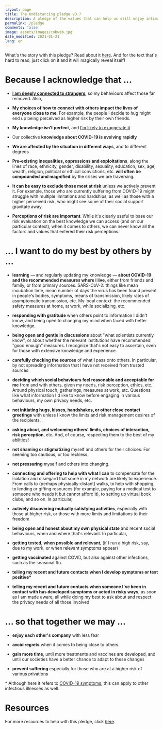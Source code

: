 ```yaml
---
layout: page
title: The Undistancing pledge v0.7
description: A pledge of the values that can help us still enjoy intimacy in a pandemic world, without leaving anyone behind.
permalink: /pledge
comments: false
image: assets/images/cobweb.jpg
date_modified: 2021-01-21
lang: en
---
```


<span class="small mark">What's the story with this pledge? Read about it [here]({{site.baseurl}}/about). And for the text that's hard to read, just click on it and it will magically reveal itself!</span>

# Because I acknowledge that ...


*   [**I am deeply connected to strangers**](https://youtu.be/X0mHf3oSUdU), so my behaviours affect those far removed. Also,

*   **My choices of how to connect with others impact the lives of everyone close to me**. <span class="spoiler">For example, the people I decide to hug might end up being perceived as higher risk by their own friends.</span>
    
*   **My knowledge isn't perfect**, and [I'm likely to exaggerate it](https://en.wikipedia.org/wiki/Dunning%E2%80%93Kruger_effect)  

*   Our collective **knowledge about COVID-19 is evolving rapidly**

*   **We are affected by the situation in different ways**, and to different degrees

*   **Pre-existing inequalities, oppressions and exploitations**, along the lines of race, ethnicity, gender, disability, sexuality, education, sex, age, wealth, religion, political or ethical convictions, etc. **will often be compounded and magnified** by the crises we are traversing.

*   **It can be easy to exclude those most at risk** <span class="spoiler">unless we actively prevent it. For example, those who are currently suffering from COVID-19 might struggle with multiple limitations and hardships, as well as those with a higher perceived risk, who might see some of their social support gravitate away.</span>

*   **Perceptions of risk are important**. <span class="spoiler">While it's clearly useful to base our risk evaluation on the best knowledge we can access (and on our particular context), when it comes to others, we can never know all the factors and values that entered their risk perceptions.</span>
    

# ... I want to do my best by others by ...


*   **learning** — and regularly updating my knowledge — **about COVID-19 and the recommended measures where I live**, either from friends and family, or from primary sources. <span class="spoiler">SARS-CoV-2: things like mean incubation time, mean number of days the virus has been found present in people's bodies, symptoms, means of transmission, likely rates of asymptomatic transmission, etc. My local context: the recommended safety measures at home, at work, while socializing, etc.</span>

*   **responding with gratitude** when others point to information I didn't know, and being open to changing my mind when faced with better knowledge.

*   **being open and gentle in discussions** <span class="spoiler">about "what scientists currently know", or about whether the relevant institutions have recommended "good enough" measures. I recognize that's not easy to ascertain, even for those with extensive knowledge and experience.</span>

*   **carefully checking the sources** of what I pass onto others. <span class="spoiler">In particular, by not spreading information that I have not received from trusted sources.</span>

*   **deciding which social behaviours feel reasonable and acceptable for me** from and with others, given my needs, risk perception, ethics, etc. <span class="spoiler">Around physical touch, gatherings, measures at work, etc. Questions like what information I'd like to know before engaging in various behaviours, my own privacy needs, etc.</span>

*   **not initiating hugs, kisses, handshakes, or other close contact greetings** with unless I know the limits and risk management desires of the recipients.

*   **asking about, and welcoming others' limits, choices of interaction, risk perception**, etc. And, of course, respecting them to the best of my abilities!

*   **not shaming or stigmatizing** myself and others for their choices. <span class="spoiler">For seeming too cautious, or too reckless.</span>

*   **not pressuring** myself and others into changing.

*   **connecting and offering to help with what I can** to compensate for the isolation and disregard that some in my network are likely to experience. <span class="spoiler">From calls to (perhaps physically-distant) walks, to help with shopping, to lending or gifting resources (for example, paying for a medical test to someone who needs it but cannot afford it), to setting up virtual book clubs, and so on. </span>In particular,

*   **actively discovering mutually satisfying activities**, especially with those at higher risk, or those with more limits and limitations to their freedom.

*   **being open and honest about my own physical state** and recent social behaviours, when and where that's relevant. In particular,  

*   **getting tested, when possible and relevant**, <span class="spoiler">(if I run a high risk, say, due to my work, or when relevant symptoms appear)</span> 

*   **getting vaccinated** <span class="spoiler">against COVID, but also against other infections, such as the seasonal flu.</span>

*   **telling my recent and future contacts when I develop symptoms or test positive\***

*   **telling my recent and future contacts when someone I've been in contact with has developed symptoms or acted in risky ways**<span class="spoiler">, as soon as I am made aware, all while doing my best to ask about and respect the privacy needs of all those involved</span>

# ... so that together we may ...

*   **enjoy each other's company** with less fear

*   **avoid regrets** when it comes to being close to others

*   **gain more time**, until more treatments and vaccines are developed, and until our societies have a better chance to adapt to these changes  

*   **prevent suffering** especially for those who are at a higher risk of various privations


\* Although here it refers to [COVID-19 symptoms](https://www.who.int/health-topics/coronavirus#tab=tab_3), this can apply to other infectious illnesses as well.

# Resources

For more resources to help with this pledge, click [here]({{site.baseurl}}/resources).
